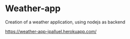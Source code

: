 # Weather-app

Creation of a weather application, using nodejs as backend


https://weather-app-jpalluel.herokuapp.com/
